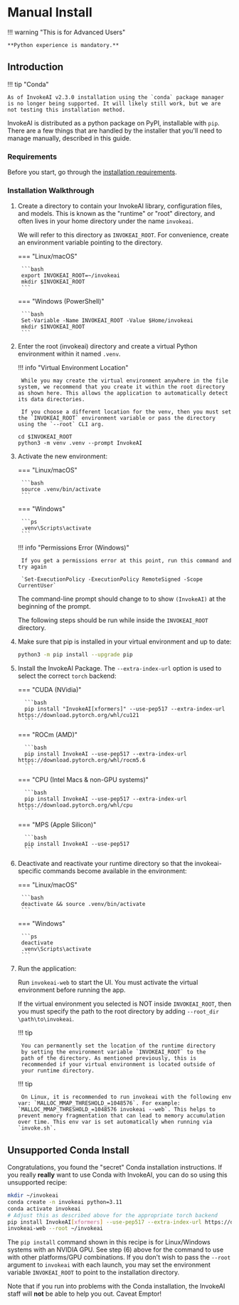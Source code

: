 # Manual Install

!!! warning "This is for Advanced Users"

    **Python experience is mandatory.**

## Introduction

!!! tip "Conda"

    As of InvokeAI v2.3.0 installation using the `conda` package manager is no longer being supported. It will likely still work, but we are not testing this installation method.

InvokeAI is distributed as a python package on PyPI, installable with `pip`. There are a few things that are handled by the installer that you'll need to manage manually, described in this guide.

### Requirements

Before you start, go through the [installation requirements].

### Installation Walkthrough

1. Create a directory to contain your InvokeAI library, configuration
    files, and models. This is known as the "runtime" or "root"
    directory, and often lives in your home directory under the name `invokeai`.

    We will refer to this directory as `INVOKEAI_ROOT`. For convenience, create an environment variable pointing to the directory.

    === "Linux/macOS"

        ```bash
        export INVOKEAI_ROOT=~/invokeai
        mkdir $INVOKEAI_ROOT
        ```

    === "Windows (PowerShell)"

        ```bash
        Set-Variable -Name INVOKEAI_ROOT -Value $Home/invokeai
        mkdir $INVOKEAI_ROOT
        ```

1. Enter the root (invokeai) directory and create a virtual Python environment within it named `.venv`.

    !!! info "Virtual Environment Location"

        While you may create the virtual environment anywhere in the file system, we recommend that you create it within the root directory as shown here. This allows the application to automatically detect its data directories.

        If you choose a different location for the venv, then you must set the `INVOKEAI_ROOT` environment variable or pass the directory using the `--root` CLI arg.

    ```terminal
    cd $INVOKEAI_ROOT
    python3 -m venv .venv --prompt InvokeAI
    ```

1. Activate the new environment:

    === "Linux/macOS"

        ```bash
        source .venv/bin/activate
        ```

    === "Windows"

        ```ps
        .venv\Scripts\activate
        ```

    !!! info "Permissions Error (Windows)"

        If you get a permissions error at this point, run this command and try again

        `Set-ExecutionPolicy -ExecutionPolicy RemoteSigned -Scope CurrentUser`

    The command-line prompt should change to to show `(InvokeAI)` at the beginning of the prompt.

    The following steps should be run while inside the `INVOKEAI_ROOT` directory.

1. Make sure that pip is installed in your virtual environment and up to date:

    ```bash
    python3 -m pip install --upgrade pip
    ```

1. Install the InvokeAI Package. The `--extra-index-url` option is used to select the correct `torch` backend:

    === "CUDA (NVidia)"

         ```bash
         pip install "InvokeAI[xformers]" --use-pep517 --extra-index-url https://download.pytorch.org/whl/cu121
         ```

    === "ROCm (AMD)"

         ```bash
         pip install InvokeAI --use-pep517 --extra-index-url https://download.pytorch.org/whl/rocm5.6
         ```

    === "CPU (Intel Macs & non-GPU systems)"

         ```bash
         pip install InvokeAI --use-pep517 --extra-index-url https://download.pytorch.org/whl/cpu
         ```

    === "MPS (Apple Silicon)"

         ```bash
         pip install InvokeAI --use-pep517
         ```

1. Deactivate and reactivate your runtime directory so that the invokeai-specific commands become available in the environment:

    === "Linux/macOS"

        ```bash
        deactivate && source .venv/bin/activate
        ```

    === "Windows"

        ```ps
        deactivate
        .venv\Scripts\activate
        ```

1. Run the application:

    Run `invokeai-web` to start the UI. You must activate the virtual environment before running the app.

    If the virtual environment you selected is NOT inside `INVOKEAI_ROOT`, then you must specify the path to the root directory by adding
    `--root_dir \path\to\invokeai`.

    !!! tip

        You can permanently set the location of the runtime directory
        by setting the environment variable `INVOKEAI_ROOT` to the
        path of the directory. As mentioned previously, this is
        recommended if your virtual environment is located outside of
        your runtime directory.

    !!! tip

        On Linux, it is recommended to run invokeai with the following env var: `MALLOC_MMAP_THRESHOLD_=1048576`. For example: `MALLOC_MMAP_THRESHOLD_=1048576 invokeai --web`. This helps to prevent memory fragmentation that can lead to memory accumulation over time. This env var is set automatically when running via `invoke.sh`.

## Unsupported Conda Install

Congratulations, you found the "secret" Conda installation instructions. If you really **really** want to use Conda with InvokeAI, you can do so using this unsupported recipe:

```sh
mkdir ~/invokeai
conda create -n invokeai python=3.11
conda activate invokeai
# Adjust this as described above for the appropriate torch backend
pip install InvokeAI[xformers] --use-pep517 --extra-index-url https://download.pytorch.org/whl/cu121
invokeai-web --root ~/invokeai
```

The `pip install` command shown in this recipe is for Linux/Windows
systems with an NVIDIA GPU. See step (6) above for the command to use
with other platforms/GPU combinations. If you don't wish to pass the
`--root` argument to `invokeai` with each launch, you may set the
environment variable `INVOKEAI_ROOT` to point to the installation directory.

Note that if you run into problems with the Conda installation, the InvokeAI
staff will **not** be able to help you out. Caveat Emptor!

[installation requirements]: INSTALL_REQUIREMENTS.md
